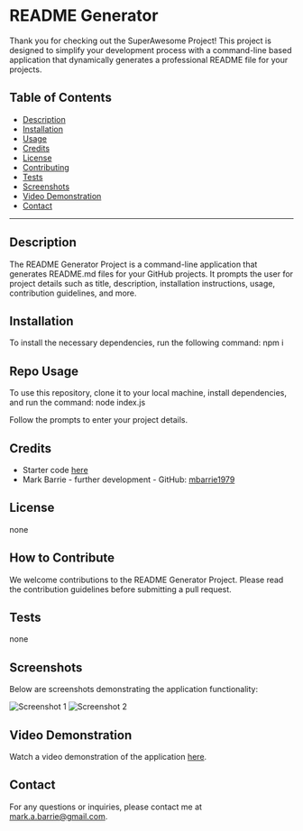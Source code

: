# README Generator

Thank you for checking out the SuperAwesome Project! This project is designed to simplify your development process with a command-line based application that dynamically generates a professional README file for your projects.

## Table of Contents
- [Description](#description)
- [Installation](#installation)
- [Usage](#repo-usage)
- [Credits](#credits)
- [License](#license)
- [Contributing](#how-to-contribute)
- [Tests](#tests)
- [Screenshots](#screenshots)
- [Video Demonstration](#video-demonstration)
- [Contact](#contact)

---------

## Description
The README Generator Project is a command-line application that generates README.md files for your GitHub projects. It prompts the user for project details such as title, description, installation instructions, usage, contribution guidelines, and more.

## Installation
To install the necessary dependencies, run the following command: npm i



## Repo Usage
To use this repository, clone it to your local machine, install dependencies, and run the command: node index.js

Follow the prompts to enter your project details.

## Credits
- Starter code [here](https://github.com/coding-boot-camp/potential-enigma)
- Mark Barrie - further development - GitHub: [mbarrie1979](https://github.com/mbarrie1979)

## License
none


## How to Contribute
We welcome contributions to the README Generator Project. Please read the contribution guidelines before submitting a pull request.

## Tests
none


## Screenshots
Below are screenshots demonstrating the application functionality:

![Screenshot 1](path/to/screenshot1.png)
![Screenshot 2](path/to/screenshot2.png)

## Video Demonstration
Watch a video demonstration of the application [here](https://watch.screencastify.com/v/NlYhOrVsTDLnjJb8RB3p).

## Contact
For any questions or inquiries, please contact me at [mark.a.barrie@gmail.com](mailto:mark.a.barrie@gmail.com).
